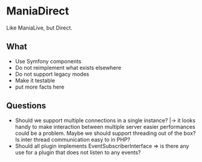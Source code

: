 # ManiaDirect

Like ManiaLive, but Direct. 

## What

* Use Symfony components
* Do not reimplement what exists elsewhere
* Do not support legacy modes
* Make it testable
* put more facts here

## Questions

* Should we support multiple connections in a single instance?
  |-> it looks handy to make interaction between multiple server easier
      performances could be a problem. Maybe we should support threading out of the box? Is inter thread communication easy to in PHP?
* Should all plugin implements EventSubscriberInterface => is there any use for a plugin that does not listen to any events?
